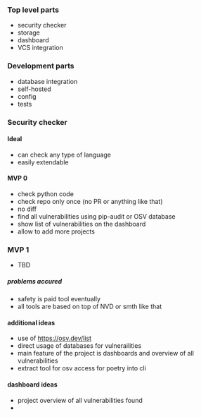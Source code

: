 ### Top level parts

- security checker
- storage
- dashboard
- VCS integration

### Development parts
- database integration
- self-hosted
- config
- tests


### Security checker

#### Ideal
- can check any type of language
- easily extendable

#### MVP 0
- check python code
- check repo only once (no PR or anything like that)
- no diff
- find all vulnerabilities using pip-audit or OSV database
- show list of vulnerabilities on the dashboard
- allow to add more projects

### MVP 1
- TBD

##### problems accured
 - safety is paid tool eventually
 - all tools are based on top of NVD or smth like that

#### additional ideas
- use of https://osv.dev/list
- direct usage of databases for vulnerailities
- main feature of the project is dashboards and overview of all vulnerabilities
- extract tool for osv access for poetry into cli


#### dashboard ideas
 - project overview of all vulnerabilities found
 -
